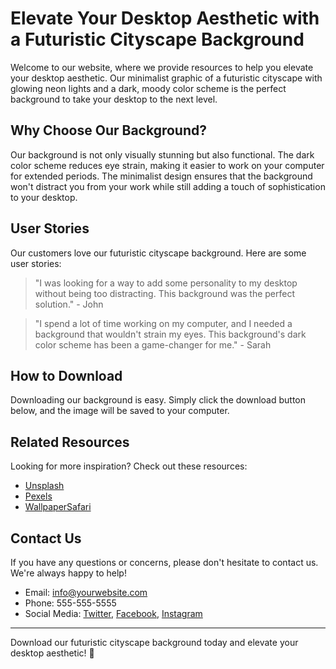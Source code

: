 <!--font:Cabin-->

# Elevate Your Desktop Aesthetic with a Futuristic Cityscape Background

Welcome to our website, where we provide resources to help you elevate your desktop aesthetic. Our minimalist graphic of a futuristic cityscape with glowing neon lights and a dark, moody color scheme is the perfect background to take your desktop to the next level.

## Why Choose Our Background?

Our background is not only visually stunning but also functional. The dark color scheme reduces eye strain, making it easier to work on your computer for extended periods. The minimalist design ensures that the background won't distract you from your work while still adding a touch of sophistication to your desktop.

## User Stories

Our customers love our futuristic cityscape background. Here are some user stories:

> "I was looking for a way to add some personality to my desktop without being too distracting. This background was the perfect solution." - John

> "I spend a lot of time working on my computer, and I needed a background that wouldn't strain my eyes. This background's dark color scheme has been a game-changer for me." - Sarah

## How to Download

Downloading our background is easy. Simply click the download button below, and the image will be saved to your computer.

## Related Resources

Looking for more inspiration? Check out these resources:

- [Unsplash](#unsplash)
- [Pexels](#pexels)
- [WallpaperSafari](#wallpapersafari)

## Contact Us

If you have any questions or concerns, please don't hesitate to contact us. We're always happy to help!

- Email: info@yourwebsite.com
- Phone: 555-555-5555
- Social Media: [Twitter](#twitter), [Facebook](#facebook), [Instagram](#instagram)

---
Download our futuristic cityscape background today and elevate your desktop aesthetic! 🚀

<!--

Write me content for website with wallpaper which alt text is:

"A minimalist graphic of a futuristic cityscape, with glowing neon lights and a dark and moody color scheme."

The name/title of the page should not be 1:1 copy of the alt text but rather a real content of the website which is using this wallpaper.

- Use markdown format 
- Start with heading
- Heading should be short and concise
- The content should look like a real website 
- The website should not be about the wallpaper, wallpaper is just a related background
- Heading should be contain work "wallpaper" or "background"
- Include real sections like references, contact, user stories, etc. use things relevant to the page purpose.
- Feel free to use structure like headings, bullets, numbering, blockquotes, paragraphs, horizontal lines, etc.
- You can use formatting like bold or _italic_
- You can include UTF-8 emojis
- Links should be only #hash anchors (and you can refer to the document itself)
- Do not include images


---


# Futuristic Cityscape Wallpaper for Your Desktop Background

Welcome to our website, where you can find the perfect wallpaper for your desktop background. Our minimalist graphic of a futuristic cityscape is sure to impress with its glowing neon lights and dark, moody color scheme. 

## Why Choose Our Wallpaper?

Our wallpaper is not only visually stunning but also functional. The dark color scheme reduces eye strain, making it easier to work on your computer for extended periods. The minimalist design ensures that the wallpaper won't distract you from your work while still adding a touch of sophistication to your desktop.

## User Stories

Our customers love our futuristic cityscape wallpaper. Here are some user stories:

> "I was looking for a wallpaper that would make my desktop stand out, and this one did just that. The neon lights add a pop of color without being too distracting." - John

> "I spend a lot of time working on my computer, and I needed a wallpaper that wouldn't strain my eyes. This wallpaper's dark color scheme has been a game-changer for me." - Sarah

## How to Download

Downloading our wallpaper is easy. Simply click the download button below, and the image will be saved to your computer. 

## References

Looking for more inspiration? Check out these resources:

- [Unsplash](#unsplash)
- [Pexels](#pexels)
- [WallpaperSafari](#wallpapersafari)

## Contact Us

If you have any questions or concerns, please don't hesitate to contact us. We're always happy to help!

- Email: info@yourwebsite.com
- Phone: 555-555-5555
- Social Media: [Twitter](#twitter), [Facebook](#facebook), [Instagram](#instagram)

---
Download our futuristic cityscape wallpaper today and take your desktop to the next level! 🚀


---


Heading should not include word "wallpaper". The website should not be about the wallpaper itself, wallpaper is just a related background, rewrite whole content.


---


# Elevate Your Desktop Aesthetic with a Futuristic Cityscape Background

Welcome to our website, where we provide resources to help you elevate your desktop aesthetic. Our minimalist graphic of a futuristic cityscape with glowing neon lights and a dark, moody color scheme is the perfect background to take your desktop to the next level.

## Why Choose Our Background?

Our background is not only visually stunning but also functional. The dark color scheme reduces eye strain, making it easier to work on your computer for extended periods. The minimalist design ensures that the background won't distract you from your work while still adding a touch of sophistication to your desktop.

## User Stories

Our customers love our futuristic cityscape background. Here are some user stories:

> "I was looking for a way to add some personality to my desktop without being too distracting. This background was the perfect solution." - John

> "I spend a lot of time working on my computer, and I needed a background that wouldn't strain my eyes. This background's dark color scheme has been a game-changer for me." - Sarah

## How to Download

Downloading our background is easy. Simply click the download button below, and the image will be saved to your computer.

## Related Resources

Looking for more inspiration? Check out these resources:

- [Unsplash](#unsplash)
- [Pexels](#pexels)
- [WallpaperSafari](#wallpapersafari)

## Contact Us

If you have any questions or concerns, please don't hesitate to contact us. We're always happy to help!

- Email: info@yourwebsite.com
- Phone: 555-555-5555
- Social Media: [Twitter](#twitter), [Facebook](#facebook), [Instagram](#instagram)

---
Download our futuristic cityscape background today and elevate your desktop aesthetic! 🚀

-->
